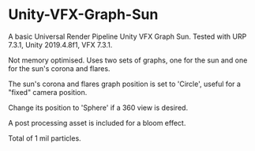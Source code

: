 # Unity-VFX-Graph-Sun

A basic Universal Render Pipeline Unity VFX Graph Sun. Tested with URP 7.3.1, Unity 2019.4.8f1, VFX 7.3.1.

Not memory optimised. Uses two sets of graphs, one for the sun and one for the sun's corona and flares.

The sun's corona and flares graph position is set to 'Circle', useful for a "fixed" camera position.

Change its position to 'Sphere' if a 360 view is desired.

A post processing asset is included for a bloom effect.

Total of 1 mil particles.
